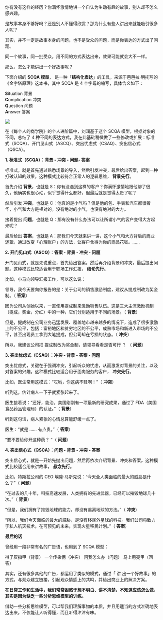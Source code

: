 你有没有这样的经历？你满怀激情地讲一个自认为生动有趣的故事，别人却不怎么感兴趣。  

是故事本身不够好吗？还是别人不懂得欣赏？那为什么有些人讲出来就能吸引很多人呢？  
  
其实，并不一定是故事本身的问题，也不是受众的问题，而是你表达的方式出了问题。  

同一个故事，同一批受众，用不同的方式表达出来，效果可能就会大不一样。  
  
那么，怎么才能讲出一个好故事呢？  
  
下面介绍的 **SCQA 模型**，  是一种「**结构化表达**」的工具，来源于芭芭拉·明托写的《金字塔原理》这本书，其中 SCQA 是 4 个字母的缩写，具体含义如下：  

**S**ituation 背景  
**C**omplication  冲突  
**Q**uestion  问题  
**A**nswer  答案  

![](https://mmbiz.qpic.cn/mmbiz_png/giaycic3UNwo3yDMGKicQet5b5pvXMW7oAVaS7wP55wcp7duMpYrg10icq6ghl5gvwdUC0zn8jHWssg4g52EKicnNhw/640?wx_fmt=png)  

在《每个人的商学院》的个人进阶篇中，刘润基于这个 SCQA 模型，根据对象的不同，总结了 4 种不同的表达方式，我在此基础稍微做了一些修改或扩展：标准式（SCQA）、开门见山式（ASCQ）、突出忧虑式（CSAQ）、突出信心式（QSCA）。  

**1\. 标准式（SCQA）：背景 - 冲突 **\- 问题**\- 答案** 

标准式，就是首先通过熟悉场景的导入，然后引发冲突，最后给出答案，起到一种打破认知的效果。这种模式比较符合正常人的逻辑思维， **背景先行**。  

首先介绍 **背景**，也就是 S：你有没遇到这样的客户？你满怀激情地跟他聊了很久，他确实也很心动，似乎觉得什么都好，但最后就是觉得太贵了呢？  

然后引发 **冲突**，也就是 C：他真的是小气吗？但是他的包、手表和汽车都很奢华，小气和大方是相对的。没有绝对的小气，也没有绝对的大方。  

接着提出 **问题**，也就是 Q：那有没有什么办法可以让所谓小气的客户变得大方起来呢？  

最后给出 **答案**，也就是 A：那我们今天就来讲一讲，这个小气和大方背后的商业逻辑，通过改变「心理账户」的方法，让客户舍得为你的商品花钱。……  

**2\. 开门见山式（ASCQ）：答案 - 背景 - 冲突 **\- 问题**** 

开门见山式，就是先说重点，首先给出答案，然后再介绍背景和冲突，最后提出问题。这种模式比较适合用于职场工作汇报， **结论先行**。  

比如，小马向领导汇报工作，可以这么说：  

领导，我今天要向你报告的是：关于公司的销售激励制度，建议从提成制改为奖金制。（ **答案**）  

因为公司从创始以来，一直使用提成制来激励销售队伍。这是三大主流激励机制（提成，奖金，分红）中的一种，它们分别适用于不同的场景。（ **背景**）  

但是，提成制在公司业务迅猛发展、覆盖地市越来越多的情况下，造成了很多激励上的不公平，包括：富裕地区和贫穷地区的不公平，成熟市场和新进入市场的不公平，甚至出现员工拿到大笔提成，但公司却在亏损的状态。（
**冲突**）  

所以，我建议公司把  提成制改为奖金制，请领导看看是否可行  ？  （  **问题**）  
  
**3\. 突出忧虑式（CSAQ）：冲突 - 背景 - 答案 **\- 问题**** 

突出忧虑式，关键在于强调冲突，引起听众的忧虑，从而激发对背景的关注，以及对答案的兴趣。这种模式比较适合用于面向服务的客户， **冲突先行**。  

比如，医生常用这模式：“哎哟，你这病不轻啊！”（ **冲突**）  

听到这，估计病人一下子就紧张起来了。  

医生接着说：“还好，能治。美国刚刚有一项最新的研究成果，通过了 FDA（美国食品药品管理局）的认证。”（ **背景**）  

听到这句话，病人紧张的心情总算能舒缓一点了。  
  
医生：“就是 …… 有点贵。”（ **答案**）  

“要不要给你开这种药？  ”（ **问题**）  

**4\. 突出信心式（QSCA）：问题 - 背景 - 冲突 - 答案** 

突出信心式，就是一开始先抛出问题，然后再依次介绍背景、冲突和答案。这种模式比较适合用来讲故事， **悬念先行**。  

比如，特斯拉公司的 CEO 埃隆·马斯克说：“今天全人类面临的最大的威胁是什么？”（ **问题**）  

“在过去的几十年，科技高速发展，人类拥有的先进武器，已经可以摧毁地球几十次。”（ **背景**）  

“但是，我们拥有了摧毁地球的能力，却没有逃离地球的方法。”（ **冲突**）  

“所以，我们今天面临的最大的威胁，是没有移民外星球的科技。我们公司将致力于私人航天技术，在可预见的未来，实现火星移民计划。”（ **答案**）

**最后的话** 

曾经用一段非常有名的广告语，也用到了 SCQA 模型：  

得了灰指甲（背景）  一个传染俩（冲突）  问我怎么办（问题）  马上用亮甲（回答）  

其实，还有很多其他的广告，都运用了类似的模式，通过「  讲  出一个好故事」的方式，与观众建立链接，引起观众情感上的共鸣，并给出商业上的解决方案。  

**在日常工作和生活中，我们常常困惑于想不明白、讲不清楚，不知道应该怎么做，其实是因为缺乏一些分析思维模型的训练。** 

借助一些分析思维模型，可以帮我们理解事物的本质，并且用适当的方式准确地表达出来，不仅能让人听得懂，而且听得津津有味。  